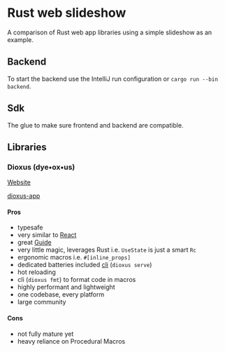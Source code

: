 # Rust web slideshow

A comparison of Rust web app libraries using a simple slideshow as an example.


## Backend

To start the backend use the IntelliJ run configuration or `cargo run --bin backend`.

## Sdk

The glue to make sure frontend and backend are compatible.


## Libraries


### Dioxus (dye•ox•us)

[Website](https://dioxuslabs.com/)

[dioxus-app](https://github.com/patrick-dedication/rust-web-slideshow/tree/main/dioxus-app)

#### Pros

- typesafe
- very similar to [React](https://reactjs.org/)
- great [Guide](https://dioxuslabs.com/docs/0.3/guide/en/index.html)
- very little magic, leverages Rust i.e. `UseState` is just a smart `Rc`
- ergonomic macros i.e. `#[inline_props]`
- dedicated batteries included [cli](https://github.com/DioxusLabs/cli) (`dioxus serve`)
- hot reloading
- cli (`dioxus fmt`) to format code in macros 
- highly performant and lightweight 
- one codebase, every platform
- large community


#### Cons

- not fully mature yet
- heavy reliance on Procedural Macros
